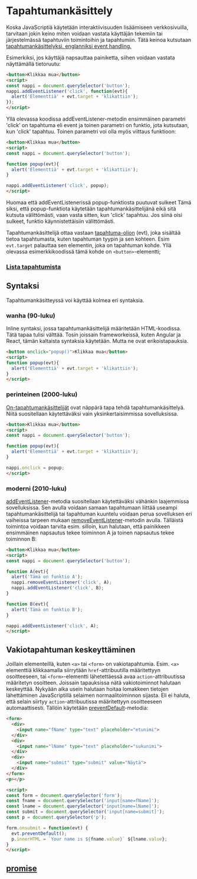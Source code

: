 # Tapahtumankäsittely
Koska JavaScriptiä käytetään interaktiivisuuden lisäämiseen verkkosivuilla, tarvitaan jokin keino miten voidaan vastata käyttäjän tekemiin tai järjestelmässä tapahtuviin toimintoihin ja tapahtumiin.
Tätä keinoa kutsutaan [tapahtumankäsittelyksi, englanniksi event handling.](https://developer.mozilla.org/en-US/docs/Learn/JavaScript/Building_blocks/Events)

Esimerkiksi, jos käyttäjä napsauttaa painiketta, siihen voidaan vastata näyttämällä tietoruutu:
```html
<button>Klikkaa mua</button>
<script>
const nappi = document.querySelector('button');
nappi.addEventListener('click', function(evt){
  alert('Elementtiä' + evt.target + 'klikattiin');
});
</script>
``` 
Yllä olevassa koodissa addEventListener-metodin ensimmäinen parametri 'click' on tapahtuma eli event ja toinen parametri on funktio, jota kutsutaan, kun 'click' tapahtuu.
Toinen parametri voi olla myös viittaus funktioon:
```html
<button>Klikkaa mua</button>
<script>
const nappi = document.querySelector('button');

function popup(evt){
  alert('Elementtiä' + evt.target + 'klikattiin');
}

nappi.addEventListener('click', popup);
</script>
``` 
Huomaa että addEventListenerissä popup-funktiosta puutuvat sulkeet Tämä siksi, että popup-funktiota käytetään tapahtumankäsittelijänä 
eikä sitä kutsuta välittömästi, vaan vasta sitten, kun 'click' tapahtuu. Jos siinä oisi sulkeet, funktio käynnistettäisiin välittömästi.

Tapahtumankäsittelijä ottaa vastaan [tapahtuma-olion](https://developer.mozilla.org/en-US/docs/Web/API/Event) (evt), joka sisältää tietoa tapahtumasta, kuten tapahtuman tyypin ja sen kohteen. Esim `evt.target` palauttaa sen elementin, joka on tapahtuman kohde.
Yllä olevassa esimerkkikoodissä tämä kohde on `<button>`-elementti; 

### [Lista tapahtumista](https://developer.mozilla.org/en-US/docs/Web/Events) 

## Syntaksi
Tapahtumankäsitteyssä voi käyttää kolmea eri syntaksia.

### wanha (90-luku)
Inline syntaksi, jossa tapahtumankäsittelijä määritetään HTML-koodissa. Tätä tapaa tulisi välttää. Tosin joissain frameworkeissä, kuten Angular ja React, tämän kaltaista syntaksia käytetään. Mutta ne ovat erikoistapauksia.
```html
<button onclick="popup()">Klikkaa mua</button>
<script>
function popup(evt){
  alert('Elementtiä' + evt.target + 'klikattiin');
}
</script> 
```

### perinteinen (2000-luku)
[On-tapahtumankäsittelijät](https://developer.mozilla.org/en-US/docs/Web/Guide/Events/Event_handlers) ovat näppärä tapa tehdä tapahtumankäsittelyä. Niitä suositellaan käytettäväksi vain yksinkertaisimmissa sovelluksissa.
```html
<button>Klikkaa mua</button>
<script>
const nappi = document.querySelector('button');

function popup(evt){
  alert('Elementtiä' + evt.target + 'klikattiin');
}

nappi.onclick = popup;
</script>
```
### moderni (2010-luku)
[addEventListener](https://developer.mozilla.org/en-US/docs/Web/API/EventTarget/addEventListener)-metodia suositellaan käytettäväksi vähänkin laajemmissa sovelluksissa. Sen avulla voidaan samaan tapahtumaan liittää useampi tapahtumankäsittelijä tai tapahtuman kuuntelu voidaan perua sovelluksen eri vaiheissa tarpeen mukaan [removeEventListener](https://developer.mozilla.org/en-US/docs/Web/API/EventTarget/removeEventListener)-metodin avulla.
Tälläistä toimintoa voidaan tarvita esim. silloin, kun halutaan, että painikkeen ensimmäinen napsautus tekee toiminnon A ja toinen napsautus tekee toiminnon B: 
```html
<button>Klikkaa mua</button>
<script>
const nappi = document.querySelector('button');

function A(evt){
  alert('Tämä on funktio A');
  nappi.removeEventListener('click', A);
  nappi.addEventListener('click', B);
}

function B(evt){
  alert('Tämä on funktio B');
}

nappi.addEventListener('click', A);
</script>
```
## Vakiotapahtuman keskeyttäminen
Joillain elementeillä, kuten `<a>` tai `<form>` on vakiotapahtumia. Esim. `<a>` elementtiä klikkaamalla siirrytään `href`-attribuutilla määritettyyn osoitteeseen, tai `<form>`-elementti lähetettäessä avaa `action`-attribuutissa määritetyn osoitteen.
Joissain tapauksissa nätä vakiotoiminnot halutaan keskeyttää. Nykyään aika usein halutaan hoitaa lomakkeen tietojen lähettäminen JavaScriptillä selaimen normaalitoiminnon sijasta. Eli ei haluta, että selain siirtyy `action`-attribuutissa määritettyyn osoitteeseen automaattisesti.
Tällöin käytetään [preventDefault](https://developer.mozilla.org/en-US/docs/Web/API/Event/preventDefault)-metodia:
```html
<form>
  <div>
    <input name="fName" type="text" placeholder="etunimi">
  </div>
  <div>
    <input name="lName" type="text" placeholder="sukunimi">
  </div>
  <div>
    <input name="submit" type="submit" value="Näytä">
  </div>
</form>
<p></p>

<script>
const form = document.querySelector('form');
const fname = document.querySelector('input[name=fName]');
const lname = document.querySelector('input[name=lName]');
const submit = document.querySelector('input[name=submit]');
const p = document.querySelector('p');

form.onsubmit = function(evt) {
  evt.preventDefault();
  p.innerHTML = `Your name is ${fname.value}` ${lname.value};
}
</script>
```



## [promise](https://developer.mozilla.org/en-US/docs/Web/JavaScript/Reference/Global_Objects/Promise)